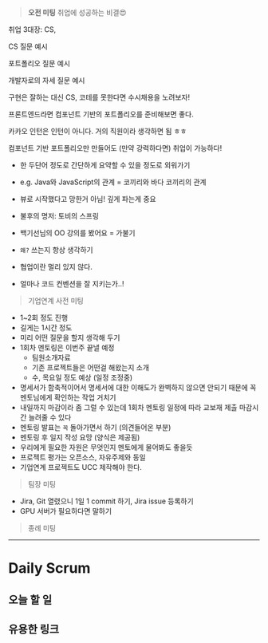 > **오전 미팅**
취업에 성공하는 비결😍

취업 3대장: CS, 

CS 질문 예시

포트폴리오 질문 예시

개발자로의 자세 질문 예시

구현은 잘하는 대신 CS, 코테를 못한다면 수시채용을 노려보자!

프론트엔드라면 컴포넌트 기반의 포트폴리오를 준비해보면 좋다.

카카오 인턴은 인턴이 아니다. 거의 직원이라 생각하면 됨 ㅎㅎ

컴포넌트 기반 포트폴리오만 만들어도 (만약 강력하다면) 취업이 가능하다!

- 한 두단어 정도로 간단하게 요약할 수 있을 정도로 외워가기
- e.g. Java와 JavaScript의 관계 = 코끼리와 바다 코끼리의 관계
- 뷰로 시작했다고 망한거 아님! 깊게 파는게 중요

- 불후의 명저: 토비의 스프링

- 백기선님의 OO 강의를 봤어요 = 가불기
- `왜?` 쓰는지 항상 생각하기

- 협업이란 멀리 있지 않다.
- 얼마나 코드 컨벤션을 잘 지키는가..!

> 기업연계 사전 미팅

- 1~2회 정도 진행
- 길게는 1시간 정도
- 미리 어떤 질문을 할지 생각해 두기
- 1회차 멘토링은 이번주 끝낼 예정
    - 팀원소개자료
    - 기존 프로젝트들은 어떤걸 해왔는지 소개
    - 수, 목요일 정도 예상 (일정 조정중)
- 명세서가 함축적이어서 명세서에 대한 이해도가 완벽하지 않으면 안되기 때문에 꼭 멘토님에게 확인하는 작업 거치기
- 내일까지 마감이라 좀 그럴 수 있는데 1회차 멘토링 일정에 따라 교보재 제출 마감시간 늘려줄 수 있다
- 멘토링 발표는 `꼭` 돌아가면서 하기 (의견들어온 부분)
- 멘토링 후 일지 작성 요망 (양식은 제공됨)
- 우리에게 필요한 자원은 무엇인지 멘토에게 물어봐도 좋을듯
- 프로젝트 평가는 오픈소스, 자유주제와 동일
- 기업연계 프로젝트도 UCC 제작해야 한다.

> 팀장 미팅

- Jira, Git 열렸으니 1일 1 commit 하기, Jira issue 등록하기
- GPU 서버가 필요하다면 말하기

> 종례 미팅

---

# Daily Scrum

## 오늘 할 일

## 유용한 링크